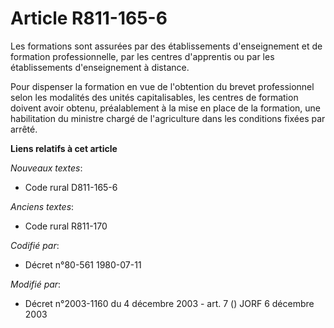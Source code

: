 # Article R811-165-6

Les formations sont assurées par des établissements d'enseignement et de formation professionnelle, par les centres
d'apprentis ou par les établissements d'enseignement à distance.

Pour dispenser la formation en vue de l'obtention du brevet professionnel selon les modalités des unités capitalisables, les
centres de formation doivent avoir obtenu, préalablement à la mise en place de la formation, une habilitation du ministre
chargé de l'agriculture dans les conditions fixées par arrêté.

**Liens relatifs à cet article**

_Nouveaux textes_:

  - Code rural D811-165-6

_Anciens textes_:

  - Code rural R811-170

_Codifié par_:

  - Décret n°80-561 1980-07-11

_Modifié par_:

  - Décret n°2003-1160 du 4 décembre 2003 - art. 7 () JORF 6 décembre 2003
